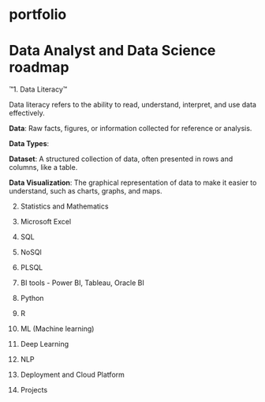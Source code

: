 # portfolio
# Data Analyst and Data Science roadmap
™1. Data Literacy™

Data literacy refers to the ability to read, understand, interpret, and use data effectively. 

**Data**: Raw facts, figures, or information collected for reference or analysis.

**Data Types**: 

**Dataset**: A structured collection of data, often presented in rows and columns, like a table.

**Data Visualization**: The graphical representation of data to make it easier to understand, such as charts, graphs, and maps.

2. Statistics and Mathematics

3. Microsoft Excel

4. SQL

5. NoSQl

6. PLSQL

7. BI tools - Power BI, Tableau, Oracle BI

8. Python

9. R

10. ML (Machine learning)

11. Deep Learning

12. NLP

13. Deployment and Cloud Platform

14. Projects
